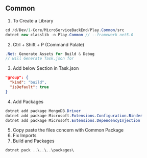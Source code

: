 ## Common 
1. To Create a Library
```c#
cd /d/Dev/1-Core/MicroServiceBackEnd/Play.Common/src
dotnet new classlib -n Play.Common // --framework net5.0
```
2. Ctrl + Shift + P (Command Palate)
```c#
.Net: Generate Assets for Build & Debug
// will Generate Task.json for 
```
3. Add below Section in Task.json
```json
"group": {
  "kind": "build",
  "isDefault": true
}
```
4. Add Packages
```c#
dotnet add package MongoDB.Driver
dotnet add package Microsoft.Extensions.Configuration.Binder
dotnet add package Microsoft.Extensions.DependencyInjection
```
5. Copy paste the files concern with Common Package
6. Fix Imports
7. Build and Packages
```c#
dotnet pack ..\..\..\packages\
```